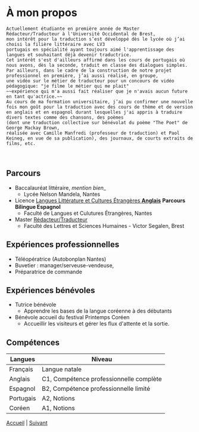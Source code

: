 # **À mon propos**
~~~
Actuellement étudiante en première année de Master Rédacteur/Traducteur à l'Université Occidental de Brest, 
mon intérêt pour la traduction s’est développé dès le lycée où j’ai choisi la filière littéraire avec LV3 
portugais en spécialité ayant toujours aimé l'apprentissage des langues et souhaitant déjà devenir traductrice. 
Cet intérêt s'est d'ailleurs affirmé dans les cours de portugais où nous avons, dès la seconde, traduit en classe des dialogues simples. 
Par ailleurs, dans le cadre de la construction de notre projet professionnel en première, j’ai aussi réalisé, en groupe, 
une vidéo sur le métier de traducteur pour un concours de vidéo pédagogique: "je filme le métier qui me plait" 
~~expérience qui m'a aussi fait réaliser que je n'avais aucun future en tant qu'actrice.~~ 
Au cours de ma formation universitaire, j’ai pu confirmer une nouvelle fois mon goût pour la traduction avec des cours de thème et de version 
en anglais et en espagnol durant lesquelles j'ai appris à traduire divers textes comme des chansons, des poèmes 
(dont une traduction collective sur bénévolat du poème "The Poet" de George Mackay Brown, 
réalisée avec Camille Manfredi (professeur de traduction) et Paol Keineg, en vue de sa publication), des journaux, de courts extraits de films, etc.
~~~

&nbsp;

## Parcours
* Baccalauréat littéraire, _mention bien__
    * Lycée Nelson Mandela, Nantes
* Licence [Langues Littérature et Cultures Étrangères __Anglais__](https://flce.univ-nantes.fr/offre-de-formation/licences-llcer/licence-langues-litteratures-et-civilisations-etrangeres-et-regionales-llcer-anglais#presentation) __Parcours Bilingue Espagnol__
    * Faculté de Langues et Culutures Étrangères, Nantes 
* Master [Rédacteur/Traducteur](http://formations.univ-brest.fr/fr/index/arts-lettres-langues-ALL/master-XB/master-mention-traduction-et-interpretation-IOMOTB9T//parcours-redacteur-traducteur-IOMP2P9W.html)
    * Faculté des Lettres et Sciences Humaines - Victor Segalen, Brest 

## Expériences professionnelles
* Téléopératrice (Autobonplan Nantes)
* Buvetier : manager/serveuse-vendeuse, 
* Préparatrice de commande
  
## Expériences bénévoles
* Tutrice bénévole
    - Apprendre les bases de la langue coréenne à des débutants
* Bénévole accueil du festival Printemps Coréen
    - Accueillir les visiteurs et gérer les flux d'attente et la sortie.

## Compétences
  
Langues       | Niveau
------------- | ----------------------------------------
Français      | Langue natale
Anglais       | C1, Compétence professionnelle complète
Espagnol      | B2,  Compétence professionnelle limité
Portugais     | A2, Notions
Coréen        | A1, Notions

[Accueil](./index.md) | [Suivant](./ambitions.md)
